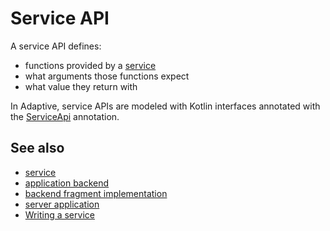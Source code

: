# Service API

A service API defines:

- functions provided by a [service](def://)
- what arguments those functions expect
- what value they return with

In Adaptive, service APIs are modeled with Kotlin interfaces annotated with the [ServiceApi](class://) annotation.

## See also

- [service](def://)
- [application backend](def://)
- [backend fragment implementation](def://)
- [server application](def://)
- [Writing a service](guide://)